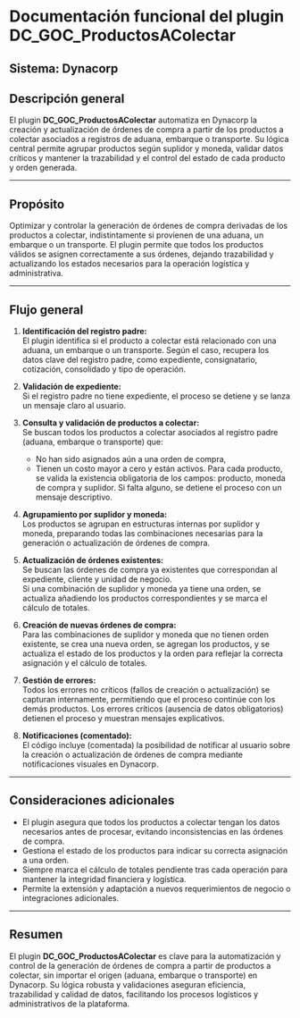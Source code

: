 # Documentación funcional del plugin DC_GOC_ProductosAColectar

## Sistema: Dynacorp

## Descripción general

El plugin **DC_GOC_ProductosAColectar** automatiza en Dynacorp la creación y actualización de órdenes de compra a partir de los productos a colectar asociados a registros de aduana, embarque o transporte. Su lógica central permite agrupar productos según suplidor y moneda, validar datos críticos y mantener la trazabilidad y el control del estado de cada producto y orden generada.

---

## Propósito

Optimizar y controlar la generación de órdenes de compra derivadas de los productos a colectar, indistintamente si provienen de una aduana, un embarque o un transporte. El plugin permite que todos los productos válidos se asignen correctamente a sus órdenes, dejando trazabilidad y actualizando los estados necesarios para la operación logística y administrativa.

---

## Flujo general

1. **Identificación del registro padre:**  
   El plugin identifica si el producto a colectar está relacionado con una aduana, un embarque o un transporte. Según el caso, recupera los datos clave del registro padre, como expediente, consignatario, cotización, consolidado y tipo de operación.

2. **Validación de expediente:**  
   Si el registro padre no tiene expediente, el proceso se detiene y se lanza un mensaje claro al usuario.

3. **Consulta y validación de productos a colectar:**  
   Se buscan todos los productos a colectar asociados al registro padre (aduana, embarque o transporte) que:
   - No han sido asignados aún a una orden de compra,
   - Tienen un costo mayor a cero y están activos.
   Para cada producto, se valida la existencia obligatoria de los campos: producto, moneda de compra y suplidor. Si falta alguno, se detiene el proceso con un mensaje descriptivo.

4. **Agrupamiento por suplidor y moneda:**  
   Los productos se agrupan en estructuras internas por suplidor y moneda, preparando todas las combinaciones necesarias para la generación o actualización de órdenes de compra.

5. **Actualización de órdenes existentes:**  
   Se buscan las órdenes de compra ya existentes que correspondan al expediente, cliente y unidad de negocio.  
   Si una combinación de suplidor y moneda ya tiene una orden, se actualiza añadiendo los productos correspondientes y se marca el cálculo de totales.

6. **Creación de nuevas órdenes de compra:**  
   Para las combinaciones de suplidor y moneda que no tienen orden existente, se crea una nueva orden, se agregan los productos, y se actualiza el estado de los productos y la orden para reflejar la correcta asignación y el cálculo de totales.

7. **Gestión de errores:**  
   Todos los errores no críticos (fallos de creación o actualización) se capturan internamente, permitiendo que el proceso continúe con los demás productos. Los errores críticos (ausencia de datos obligatorios) detienen el proceso y muestran mensajes explicativos.

8. **Notificaciones (comentado):**  
   El código incluye (comentada) la posibilidad de notificar al usuario sobre la creación o actualización de órdenes de compra mediante notificaciones visuales en Dynacorp.

---

## Consideraciones adicionales

- El plugin asegura que todos los productos a colectar tengan los datos necesarios antes de procesar, evitando inconsistencias en las órdenes de compra.
- Gestiona el estado de los productos para indicar su correcta asignación a una orden.
- Siempre marca el cálculo de totales pendiente tras cada operación para mantener la integridad financiera y logística.
- Permite la extensión y adaptación a nuevos requerimientos de negocio o integraciones adicionales.

---

## Resumen

El plugin **DC_GOC_ProductosAColectar** es clave para la automatización y control de la generación de órdenes de compra a partir de productos a colectar, sin importar el origen (aduana, embarque o transporte) en Dynacorp. Su lógica robusta y validaciones aseguran eficiencia, trazabilidad y calidad de datos, facilitando los procesos logísticos y administrativos de la plataforma.